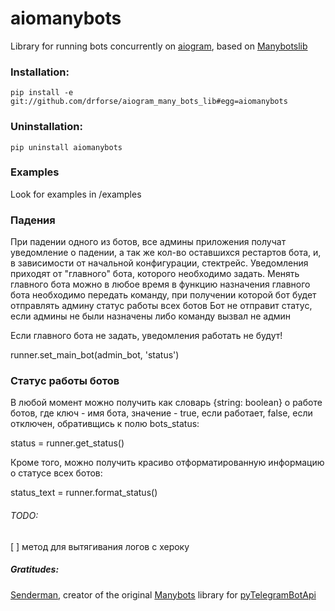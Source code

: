 # aiomanybots
Library for running bots concurrently on [aiogram](https://github.com/aiogram/aiogram), 
based on [Manybotslib](https://github.com/Senderman/manybotslib)

### Installation:
`pip install -e git://github.com/drforse/aiogram_many_bots_lib#egg=aiomanybots`
### Uninstallation:
`pip uninstall aiomanybots`

### Examples
Look for examples in /examples

### Падения
При падении одного из ботов, все админы приложения получат уведомление о падении, а так же кол-во оставшихся рестартов бота, и, в зависимости от начальной конфигурации, стектрейс. Уведомления приходят от "главного" бота, которого необходимо задать. Менять главного бота можно в любое время в функцию назначения главного бота необходимо передать команду, при получении которой бот будет отправлять админу статус работы всех ботов Бот не отправит статус, если админы не были назначены либо команду вызвал не админ

Eсли главного бота не задать, уведомления работать не будут!

runner.set_main_bot(admin_bot, 'status')

### Статус работы ботов
В любой момент можно получить как словарь {string: boolean} о работе ботов, где ключ - имя бота, значение - true, если работает, false, если отключен, обративщись к полю bots_status:

status = runner.get_status()

Кроме того, можно получить красиво отформатированную информацию о статусе всех ботов:

status_text = runner.format_status()

###### TODO:
[ ] метод для вытягивания логов с хероку

##### Gratitudes:
 [Senderman](https://github.com/Senderman), creator of the original [Manybots](https://github.com/Senderman/manybotslib) library for [pyTelegramBotApi](https://github.com/eternnoir/pyTelegramBotAPI)